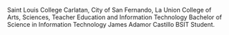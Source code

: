 Saint Louis College
Carlatan, City of San Fernando, La Union
College of Arts, Sciences, Teacher Education and Information Technology
Bachelor of Science in Information Technology
James Adamor Castillo
BSIT Student.
